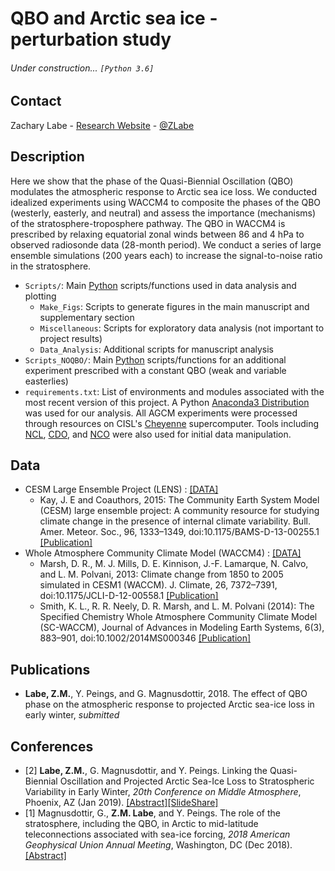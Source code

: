 # QBO and Arctic sea ice - perturbation study 

###### Under construction... ```[Python 3.6]```

## Contact
Zachary Labe - [Research Website](http://sites.uci.edu/zlabe/) - [@ZLabe](https://twitter.com/ZLabe)

## Description
Here we show that the phase of the Quasi-Biennial Oscillation (QBO) modulates the atmospheric response to Arctic sea ice loss. We conducted idealized experiments using WACCM4 to composite the phases of the QBO (westerly, easterly, and neutral) and assess the importance (mechanisms) of the stratosphere-troposphere pathway. The QBO in WACCM4 is prescribed by relaxing equatorial zonal winds between 86 and 4 hPa to observed radiosonde data (28-month period). We conduct a series of large ensemble simulations (200 years each) to increase the signal-to-noise ratio in the stratosphere.

+ ```Scripts/```: Main [Python](https://www.python.org/) scripts/functions used in data analysis and plotting
    + ```Make_Figs```: Scripts to generate figures in the main manuscript and supplementary section
    + ```Miscellaneous```: Scripts for exploratory data analysis (not important to project results)
    + ```Data_Analysis```: Additional scripts for manuscript analysis 
+ ```Scripts_NOQBO/```: Main [Python](https://www.python.org/) scripts/functions for an additional experiment prescribed with a constant QBO (weak and variable easterlies)
+ ```requirements.txt```: List of environments and modules associated with the most recent version of this project. A Python [Anaconda3 Distribution](https://docs.continuum.io/anaconda/) was used for our analysis. All AGCM experiments were processed through resources on CISL's [Cheyenne](https://www2.cisl.ucar.edu/resources/computational-systems/cheyenne) supercomputer. Tools including [NCL](https://www.ncl.ucar.edu/), [CDO](https://code.mpimet.mpg.de/projects/cdo), and [NCO](http://nco.sourceforge.net/) were also used for initial data manipulation.

## Data
+ CESM Large Ensemble Project (LENS) : [[DATA]](http://www.cesm.ucar.edu/projects/community-projects/LENS/data-sets.html)
    + Kay, J. E and Coauthors, 2015: The Community Earth System Model (CESM) large ensemble project: A community resource for studying climate change in the presence of internal climate variability. Bull. Amer. Meteor. Soc., 96, 1333–1349, doi:10.1175/BAMS-D-13-00255.1 [[Publication]](http://journals.ametsoc.org/doi/full/10.1175/BAMS-D-13-00255.1)
+ Whole Atmosphere Community Climate Model (WACCM4) : [[DATA]](http://www.cesm.ucar.edu/working_groups/Whole-Atmosphere/code-release.html)
    + Marsh, D. R., M. J. Mills, D. E. Kinnison, J.-F. Lamarque, N. Calvo, and L. M. Polvani, 2013: Climate change from 1850 to 2005 simulated in CESM1 (WACCM). J. Climate, 26, 7372–7391, doi:10.1175/JCLI-D-12-00558.1 [[Publication]](http://journals.ametsoc.org/doi/abs/10.1175/BAMS-D-13-00255.1)
    + Smith, K. L., R. R. Neely, D. R. Marsh, and L. M. Polvani (2014): The Specified Chemistry Whole Atmosphere Community Climate Model (SC-WACCM), Journal of Advances in Modeling Earth Systems, 6(3), 883–901, doi:10.1002/2014MS000346 [[Publication]](https://agupubs.onlinelibrary.wiley.com/doi/full/10.1002/2014MS000346)


## Publications
+ **Labe, Z.M.**, Y. Peings, and G. Magnusdottir, 2018. The effect of QBO phase on the atmospheric response to projected Arctic sea-ice loss in early winter, *submitted*


## Conferences
+ [2] **Labe, Z.M.**, G. Magnusdottir, and Y. Peings. Linking the Quasi-Biennial Oscillation and Projected Arctic Sea-Ice Loss to Stratospheric Variability in Early Winter, *20th Conference on Middle Atmosphere*, Phoenix, AZ (Jan 2019). [[Abstract]](https://ams.confex.com/ams/2019Annual/meetingapp.cgi/Paper/352664)[[SlideShare]](https://www.slideshare.net/ZacharyLabe/linking-the-quasibiennial-oscillation-and-projected-arctic-seaice-loss-to-stratospheric-variability-in-early-winter?qid=dd52210c-d2e1-4025-a3e3-1cc323eb4eb7&v=&b=&from_search=1)
+ [1] Magnusdottir, G., **Z.M. Labe**, and Y. Peings. The role of the stratosphere, including the QBO, in Arctic to mid-latitude teleconnections associated with sea-ice forcing, *2018 American Geophysical Union Annual Meeting*, Washington, DC (Dec 2018). [[Abstract]](https://agu.confex.com/agu/fm18/meetingapp.cgi/Paper/399117)
